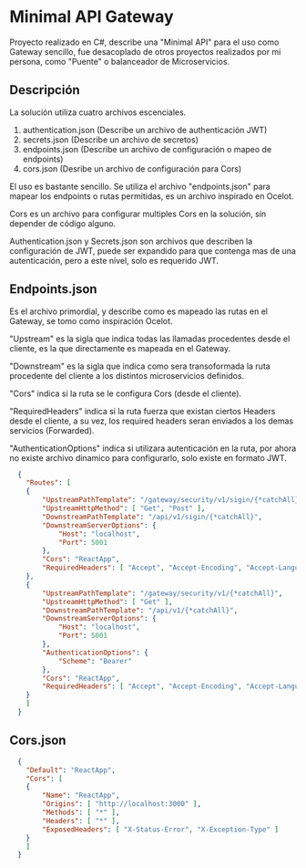 
# Minimal API Gateway

Proyecto realizado en C#, describe una "Minimal API" para el uso como Gateway sencillo, fue desacoplado de otros proyectos realizados por mi persona, como "Puente" o balanceador de Microservicios.


## Descripción

La solución utiliza cuatro archivos escenciales.

1) authentication.json (Describe un archivo de authenticación JWT)
2) secrets.json (Describe un archivo de secretos)
3) endpoints.json (Describe un archivo de configuración o mapeo de endpoints)
4) cors.json (Desribe un archivo de configuración para Cors)

El uso es bastante sencillo. Se utiliza el archivo "endpoints.json" para mapear los endpoints o rutas permitidas, es un archivo inspirado en Ocelot.

Cors es un archivo para configurar multiples Cors en la solución, sin depender de código alguno.

Authentication.json y Secrets.json son archivos que describen la configuración de JWT, puede ser expandido para que contenga mas de una autenticación, pero a este nivel, solo es requerido JWT.

## Endpoints.json

Es el archivo primordial, y describe como es mapeado las rutas en el Gateway, se tomo como inspiración Ocelot.

"Upstream" es la sigla que indica todas las llamadas procedentes desde el cliente, es la que directamente es mapeada en el Gateway.

"Downstream" es la sigla que indica como sera transoformada la ruta procedente del cliente a los distintos microservicios definidos.

"Cors" indica si la ruta se le configura Cors (desde el cliente).

"RequiredHeaders" indica si la ruta fuerza que existan ciertos Headers desde el cliente, a su vez, los required headers seran enviados a los demas servicios (Forwarded).

"AuthenticationOptions" indica si utilizara autenticación en la ruta, por ahora no existe archivo dinamico para configurarlo, solo existe en formato JWT.

```json
  {
    "Routes": [
    {
        "UpstreamPathTemplate": "/gateway/security/v1/sigin/{*catchAll}",
        "UpstreamHttpMethod": [ "Get", "Post" ],
        "DownstreamPathTemplate": "/api/v1/sigin/{*catchAll}",
        "DownstreamServerOptions": {
            "Host": "localhost",
            "Port": 5001
        },
        "Cors": "ReactApp",
        "RequiredHeaders": [ "Accept", "Accept-Encoding", "Accept-Language" ]
    },
    {
        "UpstreamPathTemplate": "/gateway/security/v1/{*catchAll}",
        "UpstreamHttpMethod": [ "Get" ],
        "DownstreamPathTemplate": "/api/v1/{*catchAll}",
        "DownstreamServerOptions": {
            "Host": "localhost",
            "Port": 5001
        },
        "AuthenticationOptions": {
            "Scheme": "Bearer"
        },
        "Cors": "ReactApp",
        "RequiredHeaders": [ "Accept", "Accept-Encoding", "Accept-Language", "X-CustomerId", "X-DepartmentId", "X-ProjectId" ]
    }
    ]
  }
```
## Cors.json

```json
  {
    "Default": "ReactApp",
    "Cors": [
    {
        "Name": "ReactApp",
        "Origins": [ "http://localhost:3000" ],
        "Methods": [ "*" ],
        "Headers": [ "*" ],
        "ExposedHeaders": [ "X-Status-Error", "X-Exception-Type" ]
    }
    ]
  }
```
